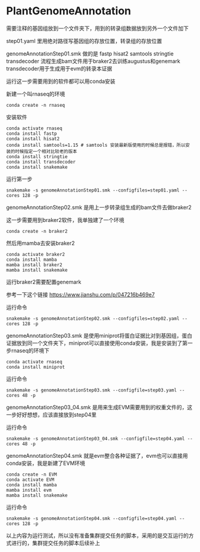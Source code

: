 # PlantGenomeAnnotation


需要注释的基因组放到一个文件夹下，用到的转录组数据放到另外一个文件加下

step01.yaml 里用绝对路径写基因组的存放位置，转录组的存放位置

genomeAnnotationStep01.smk 做的是 fastp hisat2 samtools stringtie transdecoder 流程生成bam文件用于braker2去训练augustus和genemark transdecoder用于生成用于evm的转录本证据

运行这一步需要用到的软件都可以用conda安装

新建一个叫rnaseq的环境

```
conda create -n rnaseq
```

安装软件

```
conda activate rnaseq
conda install fastp
conda install hisat2
conda install samtools=1.15 # samtools 安装最新版使用的时候总是报错，所以安装的时候指定一个相对比较老的版本
conda install stringtie
conda install transdecoder
conda install snakemake
```

运行第一步

```
snakemake -s genomeAnnotationStep01.smk --configfiles=step01.yaml --cores 128 -p
```

genomeAnnotationStep02.smk 是用上一步转录组生成的bam文件去做braker2

这一步需要用到braker2软件，我单独建了一个环境

```
conda create -n braker2
```

然后用mamba去安装braker2

```
conda activate braker2
conda install mamba
mamba install braker2
mamba install snakemake
```

运行braker2需要配置genemark 

参考一下这个链接 https://www.jianshu.com/p/047216b469e7

运行命令

```
snakemake -s genomeAnnotationStep02.smk --configfiles=step02.yaml --cores 128 -p
```

genomeAnnotationStep03.smk 是使用miniprot将蛋白证据比对到基因组，蛋白证据放到同一个文件夹下，miniprot可以直接使用conda安装，我是安装到了第一步rnaseq的环境下

```
conda activate rnaseq
conda install miniprot
```

运行命令

```
snakemake -s genomeAnnotationStep03.smk --configfile=step03.yaml --cores 48 -p
```

genomeAnnotationStep03_04.smk 是用来生成EVM需要用到的权重文件的，这一步好好想想，应该直接放到step04里

运行命令

```
snakemake -s genomeAnnotationStep03_04.smk --configfile=step04.yaml --cores 48 -p
```

genomeAnnotationStep04.smk 就是evm整合各种证据了，evm也可以直接用conda安装，我是新建了EVM环境

```
conda create -n EVM
conda activate EVM
conda install mamba
mamba install evm
mamba install snakemake
```

运行命令

```
snakemake -s genomeAnnotationStep04.smk --configfile=step04.yaml --cores 128 -p
```


以上内容为运行测试，所以没有准备集群提交任务的脚本，采用的是交互运行的方式进行的，集群提交任务的脚本后续补上
